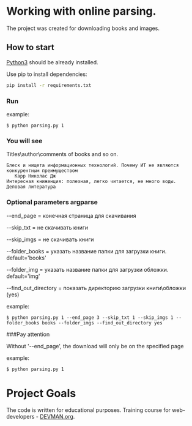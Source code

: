 # Working with online parsing.

The project was created for downloading books and images.

## How to start

[Python3](https://www.python.org/downloads/) should be already installed.

Use pip to install dependencies:

```bash
pip install -r requirements.txt
```

### Run

example:

```
$ python parsing.py 1
```

### You will see

Titles\author\comments of books and so on.
```
Блеск и нищета информационных технологий. Почему ИТ не являются конкурентным преимуществом  
   Карр Николас Дж
Интересная книженция: полезная, легко читается, не много воды.
Деловая литература
```

### Optional parameters argparse

--end_page = конечная страница для скачивания

--skip_txt  = не скачивать книги

--skip_imgs = не скачивать книги

--folder_books = указать название папки для  загрузки книги.  default='books'

--folder_img = указать название папки для  загрузки обложки.  default='img'

--find_out_directory = показать директорию загрузки книги\обложки (yes)

example:

```
$ python parsing.py 1 --end_page 3 --skip_txt 1 --skip_imgs 1 --folder_books books --folder_imgs --find_out_directory yes
```

###Pay attention

Without '--end_page', the download will only be on the specified page

example:
```
$ python parsing.py 1
```

# Project Goals

The code is written for educational purposes. Training course for web-developers - [DEVMAN.org](https://devman.org).
